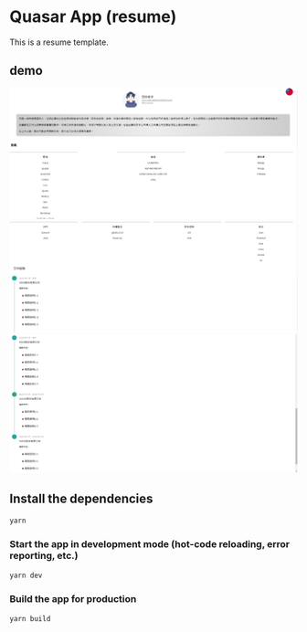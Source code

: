 # Quasar App (resume)

This is a resume template.

## demo
![demo image1](/img/1.png)
![demo image2](/img/2.png)
![demo image3](/img/3.png)

## Install the dependencies
```bash
yarn
```

### Start the app in development mode (hot-code reloading, error reporting, etc.)
```bash
yarn dev
```


### Build the app for production
```bash
yarn build
```
